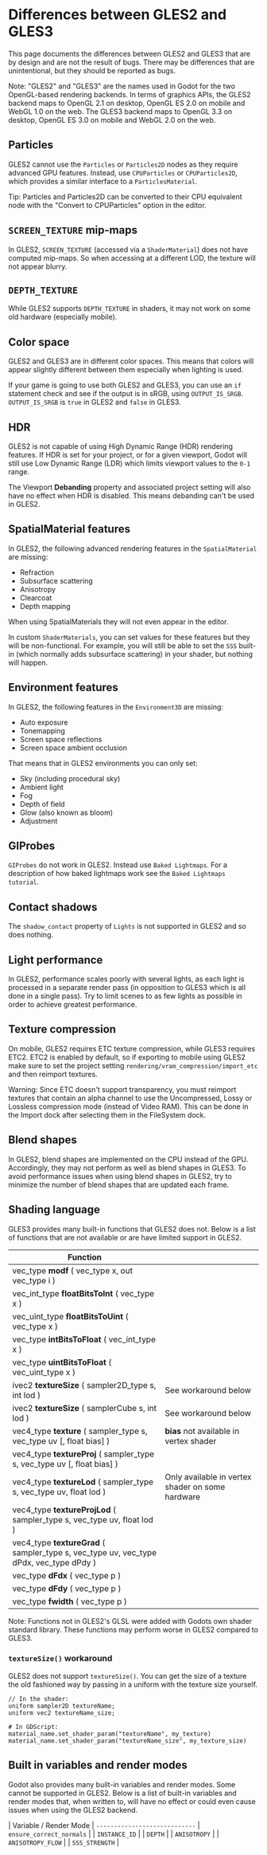 
# Differences between GLES2 and GLES3

This page documents the differences between GLES2 and GLES3 that are by design and are not the result
of bugs. There may be differences that are unintentional, but they should be reported as bugs.

Note: "GLES2" and "GLES3" are the names used in Godot for the two OpenGL-based rendering backends.
In terms of graphics APIs, the GLES2 backend maps to OpenGL 2.1 on desktop, OpenGL ES 2.0 on
mobile and WebGL 1.0 on the web. The GLES3 backend maps to OpenGL 3.3 on desktop, OpenGL ES
3.0 on mobile and WebGL 2.0 on the web.

## Particles

GLES2 cannot use the `Particles` or `Particles2D` nodes
as they require advanced GPU features. Instead, use `CPUParticles` or
`CPUParticles2D`, which provides a similar interface to a
`ParticlesMaterial`.

Tip: Particles and Particles2D can be converted to their CPU equivalent node with the "Convert to
CPUParticles" option in the editor.

## `SCREEN_TEXTURE` mip-maps

In GLES2, `SCREEN_TEXTURE` (accessed via a `ShaderMaterial`) does not have
computed mip-maps. So when accessing at a different LOD, the texture will not appear blurry.

## `DEPTH_TEXTURE`

While GLES2 supports `DEPTH_TEXTURE` in shaders, it may not work on some old hardware (especially mobile).

## Color space

GLES2 and GLES3 are in different color spaces. This means that colors will appear slightly
different between them especially when lighting is used.

If your game is going to use both GLES2 and GLES3, you can use an `if`
statement check and see if the output is in sRGB, using `OUTPUT_IS_SRGB`. `OUTPUT_IS_SRGB` is
`true` in GLES2 and `false` in GLES3.

## HDR

GLES2 is not capable of using High Dynamic Range (HDR) rendering features. If HDR is set for your
project, or for a given viewport, Godot will still use Low Dynamic Range (LDR) which limits
viewport values to the `0-1` range.

The Viewport **Debanding** property and associated project setting will also have
no effect when HDR is disabled. This means debanding can't be used in GLES2.

## SpatialMaterial features

In GLES2, the following advanced rendering features in the `SpatialMaterial` are missing:

- Refraction
- Subsurface scattering
- Anisotropy
- Clearcoat
- Depth mapping

When using SpatialMaterials they will not even appear in the editor.

In custom `ShaderMaterials`, you can set values for these features but they
will be non-functional. For example, you will still be able to set the `SSS` built-in (which normally adds
subsurface scattering) in your shader, but nothing will happen.

## Environment features

In GLES2, the following features in the `Environment3D` are missing:

- Auto exposure
- Tonemapping
- Screen space reflections
- Screen space ambient occlusion

That means that in GLES2 environments you can only set:

- Sky (including procedural sky)
- Ambient light
- Fog
- Depth of field
- Glow (also known as bloom)
- Adjustment

## GIProbes

`GIProbes` do not work in GLES2. Instead use `Baked Lightmaps`.
For a description of how baked lightmaps work see the `Baked Lightmaps tutorial`.

## Contact shadows

The `shadow_contact` property of `Lights` is not supported in GLES2 and so does nothing.

## Light performance

In GLES2, performance scales poorly with several lights, as each light is processed in a separate render
pass (in opposition to GLES3 which is all done in a single pass). Try to limit scenes to as few lights as
possible in order to achieve greatest performance.

## Texture compression

On mobile, GLES2 requires ETC texture compression, while GLES3 requires ETC2. ETC2 is enabled by default,
so if exporting to mobile using GLES2 make sure to set the project setting
`rendering/vram_compression/import_etc` and then reimport textures.

Warning: Since ETC doesn't support transparency, you must reimport textures that contain
an alpha channel to use the Uncompressed, Lossy or Lossless compression mode
(instead of Video RAM). This can be done in the Import dock after selecting
them in the FileSystem dock.

## Blend shapes

In GLES2, blend shapes are implemented on the CPU instead of the GPU.
Accordingly, they may not perform as well as blend shapes in GLES3. To avoid
performance issues when using blend shapes in GLES2, try to minimize the number
of blend shapes that are updated each frame.

## Shading language

GLES3 provides many built-in functions that GLES2 does not. Below is a list of functions
that are not available or are have limited support in GLES2.

| Function                                                                                    |                                                  |
|---------------------------------------------------------------------------------------------|--------------------------------------------------|
| vec_type **modf** ( vec_type x, out vec_type i )                                            |                                                  |
| vec_int_type **floatBitsToInt** ( vec_type x )                                              |                                                  |
| vec_uint_type **floatBitsToUint** ( vec_type x )                                            |                                                  |
| vec_type **intBitsToFloat** ( vec_int_type x )                                              |                                                  |
| vec_type **uintBitsToFloat** ( vec_uint_type x )                                            |                                                  |
| ivec2 **textureSize** ( sampler2D_type s, int lod )                                         | See workaround below                             |
| ivec2 **textureSize** ( samplerCube s, int lod )                                            | See workaround below                             |
| vec4_type **texture** ( sampler_type s, vec_type uv [, float bias] )                        | **bias** not available in vertex shader          |
| vec4_type **textureProj** ( sampler_type s, vec_type uv [, float bias] )                    |                                                  |
| vec4_type **textureLod** ( sampler_type s, vec_type uv, float lod )                         | Only available in vertex shader on some hardware |
| vec4_type **textureProjLod** ( sampler_type s, vec_type uv, float lod )                     |                                                  |
| vec4_type **textureGrad** ( sampler_type s, vec_type uv, vec_type dPdx, vec_type dPdy )     |                                                  |
| vec_type **dFdx** ( vec_type p )                                                            |                                                  |
| vec_type **dFdy** ( vec_type p )                                                            |                                                  |
| vec_type **fwidth** ( vec_type p )                                                          |                                                  |

Note: Functions not in GLES2's GLSL were added with Godots own shader standard library. These functions may perform worse in GLES2 compared to GLES3.

### `textureSize()` workaround

GLES2 does not support `textureSize()`. You can get the size of a texture the old fashioned way by passing in a
uniform with the texture size yourself.

```
// In the shader:
uniform sampler2D textureName;
uniform vec2 textureName_size;
```

```
# In GDScript:
material_name.set_shader_param("textureName", my_texture)
material_name.set_shader_param("textureName_size", my_texture_size)
```

## Built in variables and render modes

Godot also provides many built-in variables and render modes. Some cannot be supported in GLES2. Below is a list of
built-in variables and render modes that, when written to, will have no effect or could even cause issues when using
the GLES2 backend.

| Variable / Render Mode     |
`----------------------------`
| `ensure_correct_normals` |
| `INSTANCE_ID`            |
| `DEPTH`                  |
| `ANISOTROPY`             |
| `ANISOTROPY_FLOW`        |
| `SSS_STRENGTH`           |

